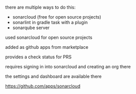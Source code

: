 there are multiple ways to do this:

- sonarcloud (free for open source projects)
- sonarlint in gradle task with a plugin
- sonarqube server

used sonarcloud for open source projects

added as github apps from marketplace

provides a check status for PRS

requires signing in into sonarcloud and creating an org there

the settings and dashboard are available there

<https://github.com/apps/sonarcloud>
